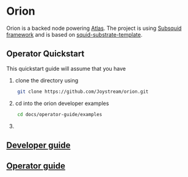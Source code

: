# Orion

Orion is a backed node powering [Atlas](https://github.com/Joystream/atlas).
The project is using [Subsquid framework](https://docs.subsquid.io/) and is based on [squid-substrate-template](https://github.com/subsquid/squid-substrate-template).

## Operator Quickstart
This quickstart guide will assume that you have 
1. clone the directory using 
```sh
    git clone https://github.com/Joystream/orion.git
```
2. cd into the orion developer examples
```sh
    cd docs/operator-guide/examples
```
3. 

## [Developer guide](docs/developer-guide/index.md)
## [Operator guide](docs/operator-guide.md)